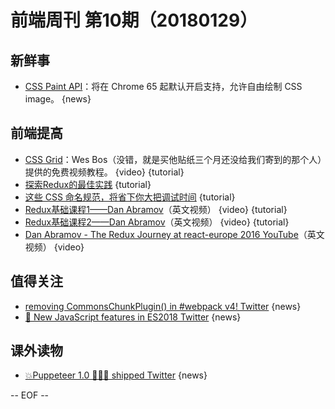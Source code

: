 # 前端周刊 第10期（20180129）

## 新鲜事
- [CSS Paint API](https://developers.google.com/web/updates/2018/01/paintapi)：将在 Chrome 65 起默认开启支持，允许自由绘制 CSS image。 {news}

## 前端提高
- [CSS Grid](https://cssgrid.io/)：Wes Bos（没错，就是买他贴纸三个月还没给我们寄到的那个人）提供的免费视频教程。 {video} {tutorial}
- [探索Redux的最佳实践](http://www.10tiao.com/html/184/201704/2247485137/1.html) {tutorial}
- [这些 CSS 命名规范，将省下你大把调试时间](http://mp.weixin.qq.com/s/iaUjkC447QhQk5KrMOk88w) {tutorial}
- [Redux基础课程1——Dan Abramov](https://egghead.io/courses/getting-started-with-redux)（英文视频） {video} {tutorial}
- [Redux基础课程2——Dan Abramov](https://egghead.io/courses/building-react-applications-with-idiomatic-redux)（英文视频） {video} {tutorial}
- [Dan Abramov - The Redux Journey at react-europe 2016 YouTube](https://www.youtube.com/watch?v=uvAXVMwHJXU&list=PLMEa_QNROE4etJDMezdG0lR9ufIL94Fqh&index=1)（英文视频） {video} 


## 值得关注
- [removing CommonsChunkPlugin() in #webpack v4! Twitter](https://twitter.com/TheLarkInn/status/954838868569702400) {news}
- [🎉 New JavaScript features in ES2018 Twitter](https://twitter.com/mathias/status/956970099063189505) {news}

## 课外读物
- [💥Puppeteer 1.0 🤹🏻‍♂️ shipped Twitter](https://twitter.com/ebidel/status/953306347067473922) {news}

[//]: # (分类图标
    新闻 {news}
    视频 {video}
    教程 {tutorial}
    代码 {code}
    演示 {demo}
    观点 {opinion}
    技巧 {tips}
    工具 {tools}
    书籍 {book}
    文档 {doc}
    GayHub {github}
    规范 {w3c}
    规范 {mdn}
  )

-- EOF --